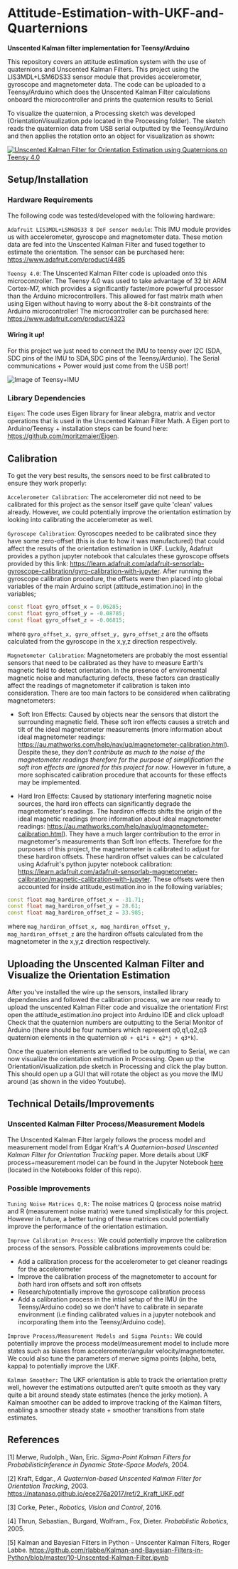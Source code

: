 # Attitude-Estimation-with-UKF-and-Quarternions

**Unscented Kalman filter implementation for Teensy/Arduino**

This repository covers an attitude estimation system with the use of quaternions and Unscented Kalman Filters. This project using the LIS3MDL+LSM6DS33 sensor module that provides accelerometer, gyroscope and magnetometer data. The code can be uploaded to a Teensy/Arduino which does the Unscented Kalman Filter calculations onboard the microcontroller and prints the quaternion results to Serial.

To visualize the quaternion, a Processing sketch was developed (OrientationVisualization.pde located in the Processing folder). The sketch reads the quaternion data from USB serial outputted by the Teensy/Arduino and then applies the rotation onto an object for visualization as shown:


[![Unscented Kalman Filter for Orientation Estimation using Quaternions on Teensy 4.0](https://img.youtube.com/vi/lnzN03jzCpA/0.jpg)](https://www.youtube.com/watch?v=lnzN03jzCpA "Unscented Kalman Filter for Orientation Estimation using Quaternions on Teensy 4.0")


## Setup/Installation
### Hardware Requirements
The following code was tested/developed with the following hardware:

`Adafruit LIS3MDL+LSM6DS33 8 DoF sensor module`: This IMU module provides us with accelerometer, gyroscope and magnetometer data. These motion data are fed into the Unscented Kalman Filter and fused together to estimate the orientation. The sensor can be purchased here: https://www.adafruit.com/product/4485

`Teensy 4.0`:  The Unscented Kalman Filter code is uploaded onto this microcontroller. The Teensy 4.0 was used to take advantage of 32 bit ARM Cortex-M7, which provides a significantly faster/more powerful processor than the Arduino microcontrollers. This allowed for fast matrix math when using Eigen without having to worry about the 8-bit constraints of the Arduino microcontroller! The microcontroller can be purchased here: https://www.adafruit.com/product/4323

#### Wiring it up!

For this project we just need to connect the IMU to teensy over I2C (SDA, SDC pins of the IMU to SDA,SDC pins of the Teensy/Ardunio). The Serial communications + Power would just come from the USB port! 

![Image of Teensy+IMU](/images/Teensy_with_9DOF_IMU_Annotated.png)


### Library Dependencies

`Eigen`: The code uses Eigen library for linear alebgra, matrix and vector operations that is used in the Unscented Kalman Filter Math. A Eigen port to Arduino/Teensy + installation steps can be found here: https://github.com/moritzmaier/Eigen. 


## Calibration

To get the very best results, the sensors need to be first calibrated to ensure they work properly:

`Accelerometer Calibration`: The accelerometer did not need to be calibrated for this project as the sensor itself gave quite 'clean' values already. However, we could potentially improve the orientation estimation by looking into calibrating the accelerometer as well.

`Gyroscope Calibration`: Gyroscopes needed to be calibrated since they have some zero-offset (this is due to how it was manufactured) that could affect the results of the orientation estimation in UKF. Luckily, Adafruit provides a python jupyter notebook that calculates these gyroscope offsets provided by this link: https://learn.adafruit.com/adafruit-sensorlab-gyroscope-calibration/gyro-calibration-with-jupyter. After running the gyroscope calibration procedure, the offsets were then placed into global variables of the main Arduino script (attitude_estimation.ino) in the variables;

```C++
const float gyro_offset_x = 0.06285;
const float gyro_offset_y = -0.08785;
const float gyro_offset_z = -0.06815;
```
where `gyro_offset_x, gyro_offset_y, gyro_offset_z` are the offsets calculated from the gyroscope in the x,y,z direction respectively.   


`Magnetometer Calibration`: Magnetometers are probably the most essential sensors that need to be calibrated as they have to measure Earth's magnetic field to detect orientation. In the presence of enviromental magnetic noise and manufacturing defects, these factors can drastically affect the readings of magnetometer if calibration is taken into consideration. There are too main factors to be considered when calibrating magnetometers:

* Soft Iron Effects: Caused by objects near the sensors that distort the surrounding magnetic field. These soft iron effects causes a stretch and tilt of the ideal magnetometer measurements (more information about ideal magnetometer readings: https://au.mathworks.com/help/nav/ug/magnetometer-calibration.html). Despite these, they  *don't contribute as much to the noise of the magnetometer readings therefore for the purpose of simplification the soft iron effects are ignored for this project for now*. However in future, a more sophiscated calibration procedure that accounts for these effects may be implemented.

* Hard Iron Effects: Caused by stationary interfering magnetic noise sources, the hard iron effects can significantly degrade the magnetometer's readings. The hardiron effects shifts the origin of the ideal magnetic readings (more information about ideal magnetometer readings: https://au.mathworks.com/help/nav/ug/magnetometer-calibration.html). They have a much larger contribution to the error in magnetomer's measurements than Soft Iron effects. Therefore for the purposes of this project, the magnetometer is calibrated to adjust for these hardiron offsets. These hardiron offset values can be calculated using Adafruit's python jupyter notebook calibration: https://learn.adafruit.com/adafruit-sensorlab-magnetometer-calibration/magnetic-calibration-with-jupyter. These offsets were then accounted for inside attitude_estimation.ino in the following variables;

```C++
const float mag_hardiron_offset_x = -31.71;
const float mag_hardiron_offset_y = 28.61;
const float mag_hardiron_offset_z = 33.985;
```
where `mag_hardiron_offset_x, mag_hardiron_offset_y, mag_hardiron_offset_z` are the hardiron offsets calculated from the magnetometer in the x,y,z direction respectively.

## Uploading the Unscented Kalman Filter and Visualize the Orientation Estimation

After you've installed the wire up the sensors, installed library dependencies and followed the calibration process, we are now ready to upload the unscented Kalman Filter code and visualize the orientation! First open the attitude_estimation.ino project into Arduino IDE and click upload! Check that the quaternion numbers are outputting to the Serial Monitor of Arduino (there should be four numbers which represent q0,q1,q2,q3 quaternion elements in the quaternion `q0 + q1*i + q2*j + q3*k`).

Once the quaternion elements are verified to be outputting to Serial, we can now visualize the orientation estimation in Processing. Open up the OrientationVisualization.pde sketch in Processing and click the play button. This should open up a GUI that will rotate the object as you move the IMU around (as shown in the video Youtube).

## Technical Details/Improvements

### Unscented Kalman Filter Process/Measurement Models

The Unscented Kalman Filter largely follows the process model and measurement model from Edgar Kraft's *A Quaternion-based Unscented Kalman Filter for Orientation Tracking* paper. More details about UKF process+measurement model can be found in the Jupyter Notebook [here](https://github.com/ThanhL/Attitude-Estimation-with-UKF-and-Quarternions/blob/master/Notebooks/Unscented%20Kalman%20Filter%20Orientation%20Estimation%20Math.ipynb) (located in the Notebooks folder of this repo).


### Possible Improvements

`Tuning Noise Matrices Q,R:` The noise matrices Q (process noise matrix) and R (measurement noise matrix) were tuned simplistically for this project. However in future, a better tuning of these matrices could potentially improve the performance of the orientation estimation. 

`Improve Calibration Process:` We could potentially improve the calibration process of the sensors. Possible calibrations improvements could be:
* Add a calibration process for the accelerometer to get cleaner readings for the accelerometer
* Improve the calibration process of the magnetometer to account for *both* hard iron offsets and soft iron offsets
* Research/potentially improve the gyroscope calibration process
* Add a calibration process in the intial setup of the IMU (in the Teensy/Arduino code) so we don't have to calibrate in separate environment (i.e finding calibrated values in a jupyter notebook and incorporating them into the Teensy/Arduino code).

`Improve Process/Measurement Models and Sigma Points:` We could potentially improve the process model/measurement model to include more states such as biases from accelerometer/angular velocity/magnetometer. We could also tune the parameters of merwe sigma points (alpha, beta, kappa) to potentially improve the UKF.

`Kalman Smoother:` The UKF orientation is able to track the orientation pretty well, however the estimations outputted aren't quite smooth as they vary quite a bit around steady state estimates (hence the jerky motion). A Kalman smoother can be added to improve tracking of the Kalman filters, enabling a smoother steady state + smoother transitions from state estimates.

## References
[1] Merwe, Rudolph., Wan, Eric. *Sigma-Point Kalman Filters for ProbabilisticInference in Dynamic State-Space Models*, 2004.

[2] Kraft, Edgar., *A Quaternion-based Unscented Kalman Filter for Orientation Tracking*, 2003.
https://natanaso.github.io/ece276a2017/ref/2_Kraft_UKF.pdf

[3] Corke, Peter., *Robotics, Vision and Control*, 2016.

[4] Thrun, Sebastian., Burgard, Wolfram., Fox, Dieter. *Probablistic Robotics*, 2005.

[5] Kalman and Bayesian Filters in Python - Unscenter Kalman Filters, Roger Labbe. https://github.com/rlabbe/Kalman-and-Bayesian-Filters-in-Python/blob/master/10-Unscented-Kalman-Filter.ipynb